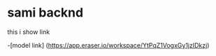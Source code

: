 # sami backnd 


this i show link  

-[model link] (https://app.eraser.io/workspace/YtPqZ1VogxGy1jzIDkzj)
